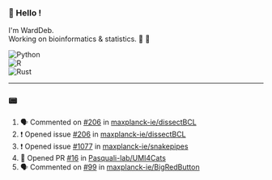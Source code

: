 ### :robot: Hello !

I'm WardDeb.  
Working on bioinformatics & statistics. 🧬 🧪  

![Python](https://img.shields.io/badge/python-3670A0?style=for-the-badge&logo=python&logoColor=ffdd54)  
![R](https://img.shields.io/badge/r-%23276DC3.svg?style=for-the-badge&logo=r&logoColor=white)  
![Rust](https://img.shields.io/badge/rust-%23000000.svg?style=for-the-badge&logo=rust&logoColor=white)  

---

### :pager:

<!--START_SECTION:activity-->
1. 🗣 Commented on [#206](https://github.com/maxplanck-ie/dissectBCL/issues/206#issuecomment-2474662570) in [maxplanck-ie/dissectBCL](https://github.com/maxplanck-ie/dissectBCL)
2. ❗ Opened issue [#206](https://github.com/maxplanck-ie/dissectBCL/issues/206) in [maxplanck-ie/dissectBCL](https://github.com/maxplanck-ie/dissectBCL)
3. ❗ Opened issue [#1077](https://github.com/maxplanck-ie/snakepipes/issues/1077) in [maxplanck-ie/snakepipes](https://github.com/maxplanck-ie/snakepipes)
4. 💪 Opened PR [#16](https://github.com/Pasquali-lab/UMI4Cats/pull/16) in [Pasquali-lab/UMI4Cats](https://github.com/Pasquali-lab/UMI4Cats)
5. 🗣 Commented on [#99](https://github.com/maxplanck-ie/BigRedButton/pull/99#issuecomment-2443662103) in [maxplanck-ie/BigRedButton](https://github.com/maxplanck-ie/BigRedButton)
<!--END_SECTION:activity-->

